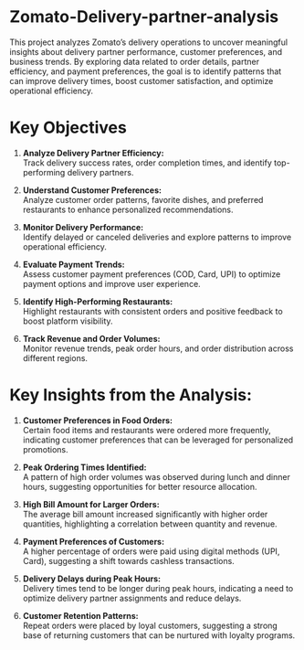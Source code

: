 # Zomato-Delivery-partner-analysis
This project analyzes Zomato’s delivery operations to uncover meaningful insights about delivery partner performance, customer preferences, and business trends. By exploring data related to order details, partner efficiency, and payment preferences, the goal is to identify patterns that can improve delivery times, boost customer satisfaction, and optimize operational efficiency.

# Key Objectives

1. **Analyze Delivery Partner Efficiency:**  
   Track delivery success rates, order completion times, and identify top-performing delivery partners.  

2. **Understand Customer Preferences:**  
   Analyze customer order patterns, favorite dishes, and preferred restaurants to enhance personalized recommendations.  

3. **Monitor Delivery Performance:**  
   Identify delayed or canceled deliveries and explore patterns to improve operational efficiency.  

4. **Evaluate Payment Trends:**  
   Assess customer payment preferences (COD, Card, UPI) to optimize payment options and improve user experience.  

5. **Identify High-Performing Restaurants:**  
   Highlight restaurants with consistent orders and positive feedback to boost platform visibility.  

6. **Track Revenue and Order Volumes:**  
   Monitor revenue trends, peak order hours, and order distribution across different regions.


# Key Insights from the Analysis:

1. **Customer Preferences in Food Orders:**  
   Certain food items and restaurants were ordered more frequently, indicating customer preferences that can be leveraged for personalized promotions.  

2. **Peak Ordering Times Identified:**  
   A pattern of high order volumes was observed during lunch and dinner hours, suggesting opportunities for better resource allocation.  

3. **High Bill Amount for Larger Orders:**  
   The average bill amount increased significantly with higher order quantities, highlighting a correlation between quantity and revenue.  

4. **Payment Preferences of Customers:**  
   A higher percentage of orders were paid using digital methods (UPI, Card), suggesting a shift towards cashless transactions.  

5. **Delivery Delays during Peak Hours:**  
   Delivery times tend to be longer during peak hours, indicating a need to optimize delivery partner assignments and reduce delays.  

6. **Customer Retention Patterns:**  
   Repeat orders were placed by loyal customers, suggesting a strong base of returning customers that can be nurtured with loyalty programs.  
